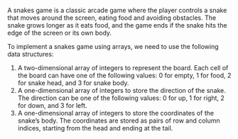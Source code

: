 A snakes game is a classic arcade game where the player controls a snake that moves around the screen, eating food and avoiding obstacles.
The snake grows longer as it eats food, and the game ends if the snake hits the edge of the screen or its own body.

To implement a snakes game using arrays, we need to use the following data structures:

1. A two-dimensional array of integers to represent the board. Each cell of the board can have one of the following values: 0 for empty, 1 for food, 2 for snake head, and 3 for snake body.
2. A one-dimensional array of integers to store the direction of the snake. The direction can be one of the following values: 0 for up, 1 for right, 2 for down, and 3 for left.
3. A one-dimensional array of integers to store the coordinates of the snake’s body. The coordinates are stored as pairs of row and column indices, starting from the head and ending at the tail.
